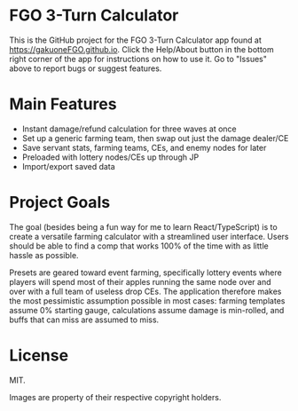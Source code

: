 # FGO 3-Turn Calculator
This is the GitHub project for the FGO 3-Turn Calculator app found at https://gakuoneFGO.github.io.
Click the Help/About button in the bottom right corner of the app for instructions on how to use it.
Go to "Issues" above to report bugs or suggest features.

# Main Features
- Instant damage/refund calculation for three waves at once
- Set up a generic farming team, then swap out just the damage dealer/CE
- Save servant stats, farming teams, CEs, and enemy nodes for later
- Preloaded with lottery nodes/CEs up through JP
- Import/export saved data

# Project Goals
The goal (besides being a fun way for me to learn React/TypeScript) is to create a versatile farming calculator with a streamlined user interface.
Users should be able to find a comp that works 100% of the time with as little hassle as possible.

Presets are geared toward event farming, specifically lottery events where players will spend most of their apples running the same node over and over with a full team of useless drop CEs.
The application therefore makes the most pessimistic assumption possible in most cases: farming templates assume 0% starting gauge, calculations assume damage is min-rolled, and buffs that can miss are assumed to miss.

# License
MIT.

Images are property of their respective copyright holders.